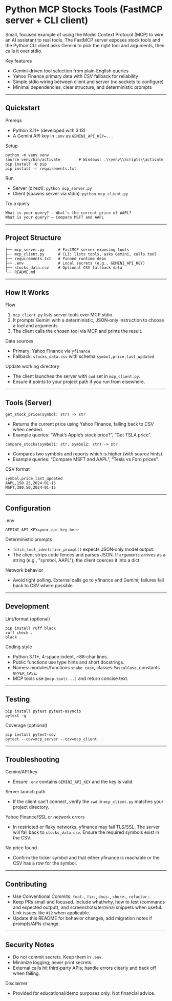 # Python MCP Stocks Tools (FastMCP server + CLI client)

Small, focused example of using the Model Context Protocol (MCP) to wire an AI
assistant to real tools. The FastMCP server exposes stock tools and the Python
CLI client asks Gemini to pick the right tool and arguments, then calls it over
stdio.

Key features
- Gemini‑driven tool selection from plain‑English queries
- Yahoo Finance primary data with CSV fallback for reliability
- Simple stdio wiring between client and server (no sockets to configure)
- Minimal dependencies, clear structure, and deterministic prompts

--------------------------------------------------------------------------------

## Quickstart

Prereqs
- Python 3.11+ (developed with 3.13)
- A Gemini API key in `.env` as `GEMINI_API_KEY=...`

Setup
```
python -m venv venv
source venv/bin/activate        # Windows: .\\venv\\Scripts\\activate
pip install -U pip
pip install -r requirements.txt
```

Run
- Server (direct): `python mcp_server.py`
- Client (spawns server via stdio): `python mcp_client.py`

Try a query
```
What is your query? → What's the current price of AAPL?
What is your query? → Compare MSFT and AAPL
```

--------------------------------------------------------------------------------

## Project Structure
```
├── mcp_server.py      # FastMCP server exposing tools
├── mcp_client.py      # CLI: lists tools, asks Gemini, calls tool
├── requirements.txt   # Pinned runtime deps
├── .env               # Local secrets (e.g., GEMINI_API_KEY)
├── stocks_data.csv    # Optional CSV fallback data
└── README.md
```

--------------------------------------------------------------------------------

## How It Works

Flow
1) `mcp_client.py` lists server tools over MCP stdio.
2) It prompts Gemini with a deterministic, JSON‑only instruction to choose a
   tool and arguments.
3) The client calls the chosen tool via MCP and prints the result.

Data sources
- Primary: Yahoo Finance via `yfinance`
- Fallback: `stocks_data.csv` with schema `symbol,price,last_updated`

Update working directory
- The client launches the server with `cwd` set in `mcp_client.py`.
- Ensure it points to your project path if you run from elsewhere.

--------------------------------------------------------------------------------

## Tools (Server)

`get_stock_price(symbol: str) -> str`
- Returns the current price using Yahoo Finance, falling back to CSV when
  needed.
- Example queries: “What’s Apple’s stock price?”, “Get TSLA price”.

`compare_stocks(symbol1: str, symbol2: str) -> str`
- Compares two symbols and reports which is higher (with source hints).
- Example queries: “Compare MSFT and AAPL”, “Tesla vs Ford prices”.

CSV format
```
symbol,price,last_updated
AAPL,150.25,2024-01-15
MSFT,380.50,2024-01-15
```

--------------------------------------------------------------------------------

## Configuration

.env
```
GEMINI_API_KEY=your_api_key_here
```

Deterministic prompts
- `fetch_tool_identifier_prompt()` expects JSON‑only model output.
- The client strips code fences and parses JSON. If `arguments` arrives as a
  string (e.g., "symbol, AAPL"), the client coerces it into a dict.

Network behavior
- Avoid tight polling. External calls go to yfinance and Gemini; failures
  fall back to CSV where possible.

--------------------------------------------------------------------------------

## Development

Lint/format (optional)
```
pip install ruff black
ruff check .
black .
```

Coding style
- Python 3.11+, 4‑space indent, ~88‑char lines.
- Public functions use type hints and short docstrings.
- Names: modules/functions `snake_case`, classes `PascalCase`, constants
  `UPPER_CASE`.
- MCP tools use `@mcp.tool(...)` and return concise text.

--------------------------------------------------------------------------------

## Testing

```
pip install pytest pytest-asyncio
pytest -q
```

Coverage (optional)
```
pip install pytest-cov
pytest --cov=mcp_server --cov=mcp_client
```

--------------------------------------------------------------------------------

## Troubleshooting

Gemini/API key
- Ensure `.env` contains `GEMINI_API_KEY` and the key is valid.

Server launch path
- If the client can’t connect, verify the `cwd` in `mcp_client.py` matches your
  project directory.

Yahoo Finance/SSL or network errors
- In restricted or flaky networks, yfinance may fail TLS/SSL. The server will
  fall back to `stocks_data.csv`. Ensure the required symbols exist in the CSV.

No price found
- Confirm the ticker symbol and that either yfinance is reachable or the CSV
  has a row for the symbol.

--------------------------------------------------------------------------------

## Contributing

- Use Conventional Commits: `feat:`, `fix:`, `docs:`, `chore:`, `refactor:`.
- Keep PRs small and focused. Include what/why, how to test (commands and
  expected output), and screenshots/terminal snippets when useful. Link issues
  like `#12` when applicable.
- Update this README for behavior changes; add migration notes if prompts/APIs
  change.

--------------------------------------------------------------------------------

## Security Notes

- Do not commit secrets. Keep them in `.env`.
- Minimize logging; never print secrets.
- External calls hit third‑party APIs; handle errors clearly and back off when
  failing.

Disclaimer
- Provided for educational/demo purposes only. Not financial advice.
